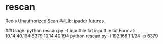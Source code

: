 # rescan
Redis Unauthorized Scan
##Lib:
	[ipaddr](https://github.com/google/ipaddr-py)
	[futures](https://pypi.python.org/pypi/futures)
	
##Usage:
	python rescan.py -f  inputfile.txt 
	inputfile.txt Format:
		 10.14.40.194:6379
		 10.14.40.194
	python rescan.py -i  192.168.1.1/24 -p 6379
